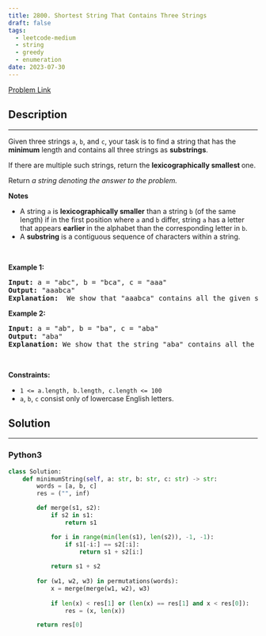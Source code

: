 ```yaml
---
title: 2800. Shortest String That Contains Three Strings
draft: false
tags: 
  - leetcode-medium
  - string
  - greedy
  - enumeration
date: 2023-07-30
---
```


[Problem Link](https://leetcode.com/problems/shortest-string-that-contains-three-strings/)

## Description

---
Given three strings <code>a</code>, <code>b</code>, and <code>c</code>, your task is to find a string that has the<strong> minimum</strong> length and contains all three strings as <strong>substrings</strong>.
<p>If there are multiple such strings, return the<em> </em><strong>lexicographically<em> </em>smallest </strong>one.</p>

<p>Return <em>a string denoting the answer to the problem.</em></p>

<p><strong>Notes</strong></p>

<ul>
	<li>A string <code>a</code> is <strong>lexicographically smaller</strong> than a string <code>b</code> (of the same length) if in the first position where <code>a</code> and <code>b</code> differ, string <code>a</code> has a letter that appears <strong>earlier </strong>in the alphabet than the corresponding letter in <code>b</code>.</li>
	<li>A <strong>substring</strong> is a contiguous sequence of characters within a string.</li>
</ul>

<p>&nbsp;</p>
<p><strong class="example">Example 1:</strong></p>

<pre>
<strong>Input:</strong> a = &quot;abc&quot;, b = &quot;bca&quot;, c = &quot;aaa&quot;
<strong>Output:</strong> &quot;aaabca&quot;
<strong>Explanation:</strong>  We show that &quot;aaabca&quot; contains all the given strings: a = ans[2...4], b = ans[3..5], c = ans[0..2]. It can be shown that the length of the resulting string would be at least 6 and &quot;aaabca&quot; is the lexicographically smallest one.</pre>

<p><strong class="example">Example 2:</strong></p>

<pre>
<strong>Input:</strong> a = &quot;ab&quot;, b = &quot;ba&quot;, c = &quot;aba&quot;
<strong>Output:</strong> &quot;aba&quot;
<strong>Explanation: </strong>We show that the string &quot;aba&quot; contains all the given strings: a = ans[0..1], b = ans[1..2], c = ans[0..2]. Since the length of c is 3, the length of the resulting string would be at least 3. It can be shown that &quot;aba&quot; is the lexicographically smallest one.
</pre>

<p>&nbsp;</p>
<p><strong>Constraints:</strong></p>

<ul>
	<li><code>1 &lt;= a.length, b.length, c.length &lt;= 100</code></li>
	<li><code>a</code>, <code>b</code>, <code>c</code> consist only of lowercase English letters.</li>
</ul>


## Solution

---
### Python3
``` py title='shortest-string-that-contains-three-strings'
class Solution:
    def minimumString(self, a: str, b: str, c: str) -> str:
        words = [a, b, c]
        res = ("", inf)

        def merge(s1, s2):
            if s2 in s1:
                return s1

            for i in range(min(len(s1), len(s2)), -1, -1):
                if s1[-i:] == s2[:i]:
                    return s1 + s2[i:]
            
            return s1 + s2
        
        for (w1, w2, w3) in permutations(words):
            x = merge(merge(w1, w2), w3)
            
            if len(x) < res[1] or (len(x) == res[1] and x < res[0]):
                res = (x, len(x))

        return res[0]
```

